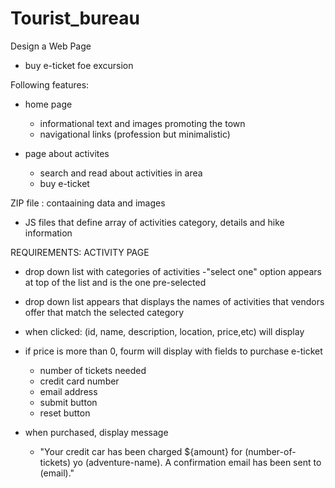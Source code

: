 # Tourist_bureau
Design a Web Page
- buy e-ticket foe excursion

Following features:
- home page
    - informational text and images promoting the town
    - navigational links
    (profession but minimalistic)


- page about activites
    - search and read about activities in area
    - buy e-ticket

<!-- - page about local hikes
    - lets tourist learn about popular local hikes
    (not required)
- page that lets tourist watch a video about the area
    (no require but is a bonus) -->

ZIP file : contaaining data and images 
- JS files that define array of activities category, details and hike information


REQUIREMENTS: ACTIVITY PAGE
- drop down list with categories of activities
-"select one" option appears at top of the list and is the one pre-selected

- drop down list appears that displays the names of activities that vendors offer that match the selected category

- when clicked: (id, name, description, location, price,etc) will display

- if price is more than 0, fourm will display with fields to purchase e-ticket
    - number of tickets needed
    - credit card number
    - email address
    - submit button
    - reset button

- when purchased, display message 
    - "Your credit car has been charged ${amount} for (number-of-tickets) yo
    (adventure-name). A confirmation email has been sent to (email)."
